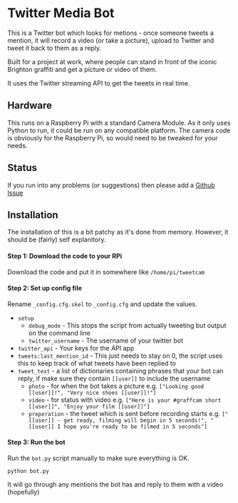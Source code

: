 # Twitter Media Bot

This is a Twitter bot which looks for metions - once someone tweets a mention, it will record a video (or take a picture), upload to Twitter and tweet it back to them as a reply. 

Built for a project at work, where people can stand in front of the iconic Brighton graffiti and get a picture or video of them.

It uses the Twitter streaming API to get the tweets in real time.

## Hardware

This runs on a Raspberry Pi with a standard Camera Module. As it only uses Python to run, it could be run on any compatible platform. The camera code is obviously for the Raspberry Pi, so would need to be tweaked for your needs.

## Status

If you run into any problems (or suggestions) then please add a [Github Issue](https://github.com/liquidlight/graffcam/issues)

## Installation

The installation of this is a bit patchy as it's done from memory. However, it should be (fairly) self explanitory.

#### Step 1: Download the code to your RPi

Download the code and put it in somewhere like `/home/pi/tweetcam`

#### Step 2: Set up config file

Rename `_config.cfg.skel` to `_config.cfg` and update the values.

- `setup`
	- `debug_mode` - This stops the script from actually tweeting but output on the command line
	- `twitter_username` - The username of your twitter bot
- `twitter_api` - Your keys for the API app
- `tweets:last_mention_id` - This just needs to stay on 0, the script uses this to keep track of what tweets have been replied to
- `tweet_text` - a list of dictionaries containing phrases that your bot can reply, if make sure they contain `[[user]]` to include the username
	- `photo` - for when the bot takes a picture e.g. `["Looking good [[user]]!", "Very nice shoes [[user]]!"]`
	- `video` - for status with video e.g. `["Here is your #graffcam short [[user]]", "Enjoy your film [[user]]"]`
	- `preperation` - the tweet which is sent before recording starts e.g. `["[[user]] - get ready, filming will begin in 5 seconds!", "[[user]] I hope you're ready to be filmed in 5 seconds"]`

#### Step 3: Run the bot

Run the `bot.py` script manually to make sure everything is OK.

```
python bot.py
```

It will go through any mentions the bot has and reply to them with a video (hopefully)
